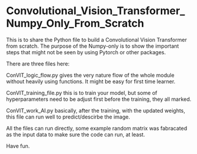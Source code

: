 # Convolutional_Vision_Transformer_Numpy_Only_From_Scratch

This is to share the Python file to build a Convolutional Vision Transformer from scratch. The purpose of the Numpy-only is to show the important steps that might not be seen by using Pytorch or other packages.

There are three files here:

ConVIT_logic_flow.py gives the very nature flow of the whole module without heavily using functions. It might be easy for first time learner.

ConVIT_training_file.py this is to train your model, but some of hyperparameters need to be adjust first before the training, they all marked.

ConVIT_work_AI.py basically, after the training, with the updated weights, this file can run well to predict/descirbe the image.

All the files can run directly, some example random matrix was fabracated as the input data to make sure the code can run, at least.

Have fun.
